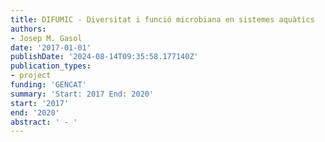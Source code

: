 ```yaml
---
title: DIFUMIC - Diversitat i funció microbiana en sistemes aquàtics
authors:
- Josep M. Gasol
date: '2017-01-01'
publishDate: '2024-08-14T09:35:58.177140Z'
publication_types:
- project
funding: 'GENCAT'
summary: 'Start: 2017 End: 2020'
start: '2017'
end: '2020'
abstract: ' - '
---
```


